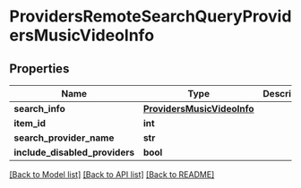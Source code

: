 # ProvidersRemoteSearchQueryProvidersMusicVideoInfo

## Properties
Name | Type | Description | Notes
------------ | ------------- | ------------- | -------------
**search_info** | [**ProvidersMusicVideoInfo**](ProvidersMusicVideoInfo.md) |  | [optional] 
**item_id** | **int** |  | [optional] 
**search_provider_name** | **str** |  | [optional] 
**include_disabled_providers** | **bool** |  | [optional] 

[[Back to Model list]](../README.md#documentation-for-models) [[Back to API list]](../README.md#documentation-for-api-endpoints) [[Back to README]](../README.md)

